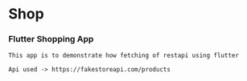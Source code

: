 # Shop

### Flutter Shopping App

```
This app is to demonstrate how fetching of restapi using flutter

Api used -> https://fakestoreapi.com/products
```

